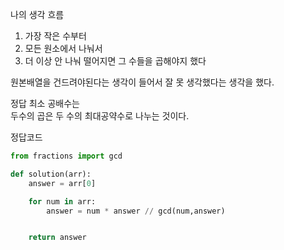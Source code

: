 나의 생각 흐름
1. 가장 작은 수부터
2. 모든 원소에서 나눠서
3. 더 이상 안 나눠 떨어지면 그 수들을 곱해야지 했다

원본배열을 건드려야된다는 생각이 들어서 잘 못 생각했다는 생각을 했다. <br/>

정답
최소 공배수는<br/>
두수의 곱은 두 수의 최대공약수로 나누는 것이다. 


정답코드
```python
from fractions import gcd

def solution(arr):
    answer = arr[0]

    for num in arr:
        answer = num * answer // gcd(num,answer)


    return answer

```